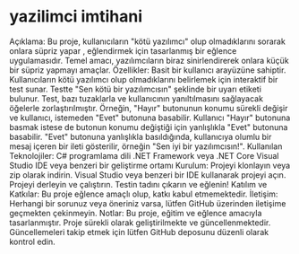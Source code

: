 # yazilimci imtihani
 Açıklama: Bu proje, kullanıcıların "kötü yazılımcı" olup olmadıklarını sorarak onlara süpriz yapar , eğlendirmek için tasarlanmış bir eğlence uygulamasıdır. Temel amacı, yazılımcıların biraz sinirlendirerek onlara küçük bir süpriz yapmayı amaçlar.  Özellikler:  Basit bir kullanıcı arayüzüne sahiptir. Kullanıcıların kötü yazılımcı olup olmadıklarını belirlemek için interaktif bir test sunar. Testte "Sen kötü bir yazılımcısın" şeklinde bir uyarı etiketi bulunur. Test, bazı tuzaklarla ve kullanıcının yanıltılmasını sağlayacak öğelerle zorlaştırılmıştır. Örneğin, "Hayır" butonunun konumu sürekli değişir ve kullanıcı, istemeden "Evet" butonuna basabilir. Kullanıcı "Hayır" butonuna basmak istese de butonun konumu değiştiği için yanlışlıkla "Evet" butonuna basabilir. "Evet" butonuna yanlışlıkla basıldığında, kullanıcıya olumlu bir mesaj içeren bir ileti gösterilir, örneğin "Sen iyi bir yazılımcısın!". Kullanılan Teknolojiler:  C# programlama dili .NET Framework veya .NET Core Visual Studio IDE veya benzeri bir geliştirme ortamı Kurulum:  Projeyi klonlayın veya zip olarak indirin. Visual Studio veya benzeri bir IDE kullanarak projeyi açın. Projeyi derleyin ve çalıştırın. Testin tadını çıkarın ve eğlenin! Katılım ve Katkılar: Bu proje eğlence amaçlı olup, katkı kabul etmemektedir.   İletişim: Herhangi bir sorunuz veya öneriniz varsa, lütfen GitHub üzerinden iletişime geçmekten çekinmeyin.  Notlar:  Bu proje, eğitim ve eğlence amacıyla tasarlanmıştır. Proje sürekli olarak geliştirilmekte ve güncellenmektedir. Güncellemeleri takip etmek için lütfen GitHub deposunu düzenli olarak kontrol edin.
